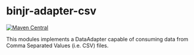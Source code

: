 # binjr-adapter-csv 

[![Maven Central](https://img.shields.io/maven-central/v/eu.binjr/binjr-adapter-csv.svg?label=Maven%20Central&style=flat-square)](https://search.maven.org/search?q=g:%22eu.binjr%22%20AND%20a:%22binjr-adapter-csv%22)

This modules implements a DataAdapter capable of consuming data from Comma Separated Values (i.e. CSV) files.

